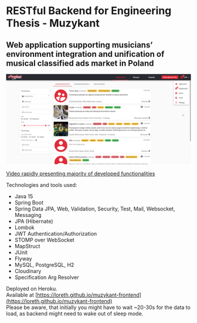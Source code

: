 # RESTful Backend for Engineering Thesis - Muzykant  
## Web application supporting musicians’ environment integration and unification of musical classified ads market in Poland

![website preview image](https://raw.githubusercontent.com/Loreth/muzykant-frontend/master/main-view.png)

[Video rapidly presenting majority of developed functionalities](https://www.youtube.com/watch?v=01drH3ga0BU)

Technologies and tools used:
- Java 15
- Spring Boot
- Spring Data JPA, Web, Validation, Security, Test, Mail, Websocket, Messaging
- JPA (Hibernate)
- Lombok
- JWT Authentication/Authorization
- STOMP over WebSocket
- MapStruct
- JUnit
- Flyway
- MySQL, PostgreSQL, H2
- Cloudinary
- Specification Arg Resolver

 
Deployed on Heroku.  
Available at [https://loreth.github.io/muzykant-frontend](https://loreth.github.io/muzykant-frontend)  
Please be aware, that initially you might have to wait ~20-30s for the data to load, as backend might need to wake out of sleep mode.
